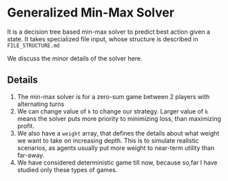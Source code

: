 # Generalized Min-Max Solver


It is a decision tree based min-max solver to predict best action given a state.
It takes specialized file input, whose structure is described in `FILE_STRUCTURE.md`

We discuss the minor details of the solver here.

## Details

1. The min-max solver is for a zero-sum game between 2 players with alternating turns
2. We can change value of `k` to change our strategy. Larger value of `k` means the solver puts more priority to minimizing loss, than maximizing profit.
3. We also have a  `weight` array, that defines the details about what weight we want to take on increasing depth. This is to simulate realistic scenarios, as agents usually put more weight to near-term utility than far-away.
4. We have considered deterministic game till now, because so,far I have studied only these types of games.

